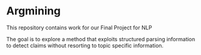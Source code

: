 # Argmining
This repository contains work for our Final Project for NLP

The goal is to explore a method that exploits structured parsing information to detect claims without resorting to topic specific information.


